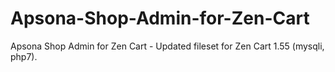# Apsona-Shop-Admin-for-Zen-Cart

Apsona Shop Admin for Zen Cart - Updated fileset for Zen Cart 1.55 (mysqli, php7).
